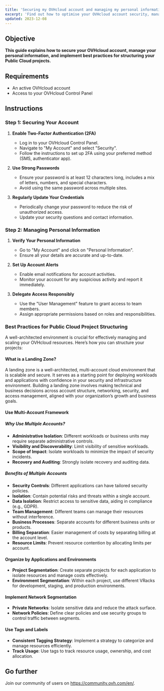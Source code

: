 ```yaml
---
title: 'Securing my OVHcloud account and managing my personal information'
excerpt: 'Find out how to optimise your OVHcloud account security, manage your personal information, and delegate access to your account'
updated: 2023-12-08
---
```


## Objective

**This guide explains how to secure your OVHcloud account, manage your personal information, and implement best practices for structuring your Public Cloud projects.**

## Requirements

- An active OVHcloud account
- Access to your OVHcloud Control Panel

## Instructions

### Step 1: Securing Your Account

1. **Enable Two-Factor Authentication (2FA)**
   - Log in to your OVHcloud Control Panel.
   - Navigate to "My Account" and select "Security".
   - Follow the instructions to set up 2FA using your preferred method (SMS, authenticator app).

2. **Use Strong Passwords**
   - Ensure your password is at least 12 characters long, includes a mix of letters, numbers, and special characters.
   - Avoid using the same password across multiple sites.

3. **Regularly Update Your Credentials**
   - Periodically change your password to reduce the risk of unauthorized access.
   - Update your security questions and contact information.

### Step 2: Managing Personal Information

1. **Verify Your Personal Information**
   - Go to "My Account" and click on "Personal Information".
   - Ensure all your details are accurate and up-to-date.

2. **Set Up Account Alerts**
   - Enable email notifications for account activities.
   - Monitor your account for any suspicious activity and report it immediately.

3. **Delegate Access Responsibly**
   - Use the "User Management" feature to grant access to team members.
   - Assign appropriate permissions based on roles and responsibilities.

### Best Practices for Public Cloud Project Structuring

A well-architected environment is crucial for effectively managing and scaling your OVHcloud resources. Here’s how you can structure your projects:

#### What is a Landing Zone?

A landing zone is a well-architected, multi-account cloud environment that is scalable and secure. It serves as a starting point for deploying workloads and applications with confidence in your security and infrastructure environment. Building a landing zone involves making technical and business decisions across account structure, networking, security, and access management, aligned with your organization’s growth and business goals.

#### Use Multi-Account Framework

##### Why Use Multiple Accounts?

- **Administrative Isolation**: Different workloads or business units may require separate administrative controls.
- **Visibility and Discoverability**: Limit visibility of sensitive workloads.
- **Scope of Impact**: Isolate workloads to minimize the impact of security incidents.
- **Recovery and Auditing**: Strongly isolate recovery and auditing data.

##### Benefits of Multiple Accounts

- **Security Controls**: Different applications can have tailored security policies.
- **Isolation**: Contain potential risks and threats within a single account.
- **Data Isolation**: Restrict access to sensitive data, aiding in compliance (e.g., GDPR).
- **Team Management**: Different teams can manage their resources without interference.
- **Business Processes**: Separate accounts for different business units or products.
- **Billing Separation**: Easier management of costs by separating billing at the account level.
- **Resource Limits**: Prevent resource contention by allocating limits per account.

#### Organize by Applications and Environments

- **Project Segmentation**: Create separate projects for each application to isolate resources and manage costs effectively.
- **Environment Segmentation**: Within each project, use different VRacks for development, staging, and production environments.

#### Implement Network Segmentation

- **Private Networks**: Isolate sensitive data and reduce the attack surface.
- **Network Policies**: Define clear policies and use security groups to control traffic between segments.

#### Use Tags and Labels

- **Consistent Tagging Strategy**: Implement a strategy to categorize and manage resources efficiently.
- **Track Usage**: Use tags to track resource usage, ownership, and cost allocation.

## Go further

Join our community of users on <https://community.ovh.com/en/>.
